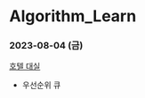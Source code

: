 # Algorithm_Learn
### 2023-08-04 (금)
[호텔 대실](https://school.programmers.co.kr/learn/courses/30/lessons/155651)
- 우선순위 큐
